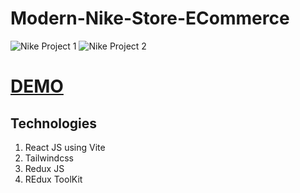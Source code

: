 # Modern-Nike-Store-ECommerce
![Nike Project 1](https://github.com/Ameerusa86/Modern-Nike-Store-ECommerce/assets/46317379/fad2d217-a718-481d-a72f-a5b11039fcab)
![Nike Project 2](https://github.com/Ameerusa86/Modern-Nike-Store-ECommerce/assets/46317379/684c4c08-c5a3-42de-963a-23110d9153e6)

# [DEMO](https://modern-nike-store-e-commerce.vercel.app/)

## Technologies 
1) React JS using Vite
2) Tailwindcss
3) Redux JS
4) REdux ToolKit
